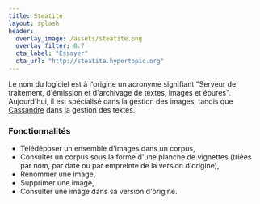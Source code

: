 ```yaml
---
title: Steatite 
layout: splash
header:
  overlay_image: /assets/steatite.png
  overlay_filter: 0.7
  cta_label: "Essayer"
  cta_url: "http://steatite.hypertopic.org"
---
```


Le nom du logiciel est à l'origine un acronyme signifiant "Serveur de traitement, d'émission et d'archivage de textes, images et épures".
Aujourd'hui, il est spécialisé dans la gestion des images, tandis que [Cassandre](cassandre) dans la gestion des textes.

### Fonctionnalités

- Télédéposer un ensemble d'images dans un corpus,
- Consulter un corpus sous la forme d'une planche de vignettes (triées par nom, par date ou par empreinte de la version d'origine), 
- Renommer une image,
- Supprimer une image,
- Consulter une image dans sa version d'origine.
